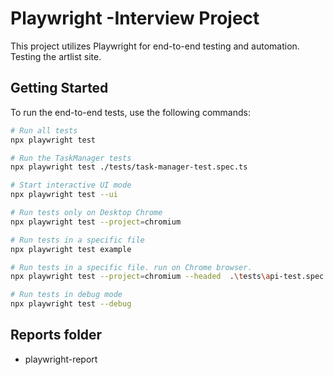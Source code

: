 # Playwright -Interview Project

This project utilizes Playwright for end-to-end testing and automation.
Testing the artlist site.

## Getting Started

To run the end-to-end tests, use the following commands:

```bash
# Run all tests
npx playwright test

# Run the TaskManager tests
npx playwright test ./tests/task-manager-test.spec.ts

# Start interactive UI mode
npx playwright test --ui

# Run tests only on Desktop Chrome
npx playwright test --project=chromium

# Run tests in a specific file
npx playwright test example

# Run tests in a specific file. run on Chrome browser.
npx playwright test --project=chromium --headed  .\tests\api-test.spec.ts

# Run tests in debug mode
npx playwright test --debug

```

## Reports folder

- playwright-report
